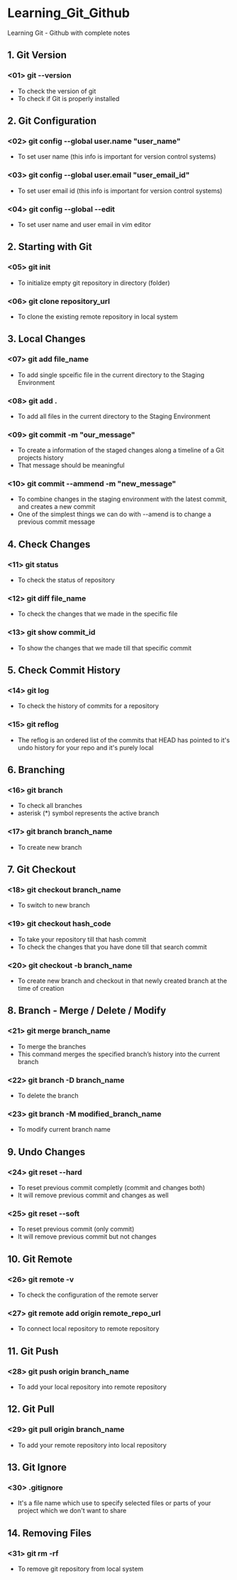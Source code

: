 # Learning_Git_Github
Learning Git - Github with complete notes

## 1. Git Version

### <01> git --version 
* To check the version of git 
* To check if Git is properly installed

## 2. Git Configuration

### <02> git config --global user.name "user_name" 
* To set user name (this info is important for version control systems)

### <03> git config --global user.email "user_email_id" 
* To set user email id (this info is important for version control systems)

### <04> git config --global --edit
* To set user name and user email in vim editor

## 2. Starting with Git

### <05> git init 
* To initialize empty git repository in directory (folder)

### <06> git clone repository_url 
* To clone the existing remote repository in local system

## 3. Local Changes 

### <07> git add file_name 
* To add single spceific file in the current directory to the Staging Environment

### <08> git add . 
* To add all files in the current directory to the Staging Environment

### <09> git commit -m "our_message" 
* To create a information of the staged changes along a timeline of a Git projects history
* That message should be meaningful

### <10> git commit --ammend -m "new_message" 
* To combine changes in the staging environment with the latest commit, and creates a new commit
* One of the simplest things we can do with --amend is to change a previous commit message

## 4. Check Changes 

### <11> git status 
* To check the status of repository

### <12> git diff file_name 
* To check the changes that we made in the specific file

### <13> git show commit_id 
* To show the changes that we made till that specific commit

## 5. Check Commit History

### <14> git log 
* To check the history of commits for a repository

### <15> git reflog 
* The reflog is an ordered list of the commits that HEAD has pointed to it's undo history for your repo and it's purely local 

## 6. Branching 

### <16> git branch 
* To check all branches
* asterisk (*) symbol represents the active branch

### <17> git branch branch_name 
* To create new branch 

## 7. Git Checkout 

### <18> git checkout branch_name 
* To switch to new branch

### <19> git checkout hash_code 
* To take your repository till that hash commit
* To check the changes that you have done till that search commit

### <20> git checkout -b branch_name 
* To create new branch and checkout in that newly created branch at the time of creation

## 8. Branch - Merge / Delete / Modify

### <21> git merge branch_name 
* To merge the branches 
* This command merges the specified branch’s history into the current branch

### <22> git branch -D branch_name 
* To delete the branch

### <23> git branch -M modified_branch_name 
* To modify current branch name

## 9. Undo Changes 

### <24> git reset --hard 
* To reset previous commit completly (commit and changes both)
* It will remove previous commit and changes as well

### <25> git reset --soft 
* To reset previous commit (only commit)
* It will remove previous commit but not changes

## 10. Git Remote 

### <26> git remote -v 
* To check the configuration of the remote server

### <27> git remote add origin remote_repo_url 
* To connect local repository to remote repository

## 11. Git Push

### <28> git push origin branch_name 
* To add your local repository into remote repository

## 12. Git Pull

### <29> git pull origin branch_name 
* To add your remote repository into local repository

## 13. Git Ignore

### <30> .gitignore 
* It's a file name which use to specify selected files or parts of your project which we don't want to share 

## 14. Removing Files

### <31> git rm -rf 
* To remove git repository from local system 